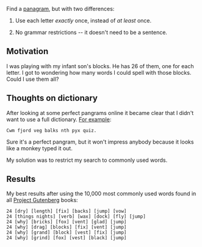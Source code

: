 Find a [panagram][pan], but with two differences:

1. Use each letter *exactly* once, instead of *at least* once.

2. No grammar restrictions -- it doesn't need to be a sentence.

[pan]: http://en.wikipedia.org/wiki/Panagram

## Motivation

I was playing with my infant son's blocks. He has 26 of them, one for each
letter. I got to wondering how many words I could spell with those blocks.
Could I use them all?

## Thoughts on dictionary

After looking at some perfect pangrams online it became clear that I didn't want to use a full dictionary. [For example][w]:

    Cwm fjord veg balks nth pyx quiz.

[w]: http://en.wikipedia.org/wiki/List_of_pangrams

Sure it's a perfect pangram, but it won't impress anybody because it looks like a monkey typed it out.

My solution was to restrict my search to commonly used words.

## Results

My best results after using the 10,000 most commonly used words found in all [Project Gutenberg][pg] books:

[pg]: http://www.gutenberg.org/

    24 [dry] [length] [fix] [backs] [jump] [vow]
    24 [things nights] [verb] [wax] [dock] [fly] [jump]
    24 [why] [bricks] [fox] [vent] [glad] [jump]
    24 [why] [drag] [blocks] [fix] [vent] [jump]
    24 [why] [grand] [block] [vest] [fix] [jump]
    24 [why] [grind] [fox] [vest] [black] [jump]
